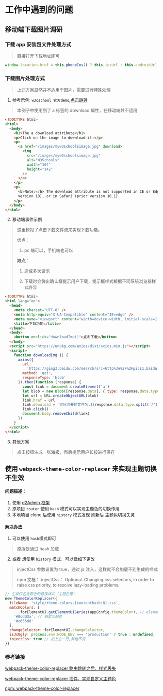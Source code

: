 # 工作中遇到的问题

## 移动端下载图片调研

### 下载 app 安装包文件处理方式

> 直接打开下载地址即可

```javascript
window.location.href = this.phoneIos() ? this.iosUrl : this.androidUrl
```

### 下载图片处理方式

> 上述方案显然并不适用于图片，需要进行特殊处理

1. 参考示例: `w3cschool 官方demo`,[点击跳转](https://www.w3schools.com/tags/tryit.asp?filename=tryhtml5_a_download)

> 本例子中使用到了 a 标签的 download 属性，在移动端并不适用

```html
<!DOCTYPE html>
<html>
  <body>
    <h1>The a download attribute</h1>
    <p>Click on the image to download it:</p>
    <p>
      <a href="/images/myw3schoolsimage.jpg" download>
        <img
          src="/images/myw3schoolsimage.jpg"
          alt="W3Schools"
          width="104"
          height="142"
        />
      </a>
    </p>
    <p>
      <b>Note:</b> The download attribute is not supported in IE or Edge (prior
      version 18), or in Safari (prior version 10.1).
    </p>
  </body>
</html>
```

2. 移动端事件示例

> 这里模拟了点击下载文件流来实现下载功能。
>
> 优点：
>
> 1. pc 端可以，手机端也可以
>
> **缺点**：
>
> 1. 造成多次请求
>
> 2. 下载时会弹出确认框提示用户下载，提示框样式根据不同系统浏览器样式各异

```html
<!DOCTYPE html>
<html lang="en">
  <head>
    <meta charset="UTF-8" />
    <meta http-equiv="X-UA-Compatible" content="IE=edge" />
    <meta name="viewport" content="width=device-width, initial-scale=1.0" />
    <title>下载功能</title>
  </head>
  <body>
    <button onclick="downloadImg()">点击下载</button>
  </body>
  <script src="https://unpkg.com/axios/dist/axios.min.js"></script>
  <script>
    function downloadImg () {
      axios({
        url:
          'https://gimg3.baidu.com/search/src=http%3A%2F%2Fpics1.baidu.com%2Ffeed%2F6a600c338744ebf8ac3c831d1f102a206159a7bc.jpeg%3Ftoken%3D5904c74637643eb48f22f122a8f0dcfd&refer=http%3A%2F%2Fwww.baidu.com&app=2021&size=f360,240&n=0&g=0n&q=75&fmt=auto?sec=1663952400&t=160148750bd29807d88bc0c804e41f85', //URL,根据实际情况来
        method: 'get',
        responseType: 'blob'
      }).then(function (response) {
        const link = document.createElement('a')
        let blob = new Blob([response.data], { type: response.data.type })
        let url = URL.createObjectURL(blob)
        link.href = url
        link.download = `实际需要的文件名.${response.data.type.split('/')[1]}`
        link.click()
        document.body.removeChild(link)
      })
    }
  </script>
</html>
```

3. 其他方案

> 点击按钮生成一张海报，然后提示用户长按进行保存

## 使用 `webpack-theme-color-replacer` 来实现主题切换不生效

#### 问题描述：

1.  使用 [d2Admin 框架](https://d2.pub/d2-admin-start-kit/preview/#/index)
2.  原项目 `router` 使用 `hash` 模式可以实现主题色的切换作用
3.  本地项目 clone 后使用 `history` 模式发现 刷新后 主题色切换失灵

#### 解决办法

1. 可以使用 `hash`模式即可

> 原版是通过 hash 加载

2. 或者 想使用 `history` 模式，可以做如下更改

> injectCss 参数设置为 true，通过 js 注入，这样就不会加载不到生成的样式
>
> npm 文档： injectCss： Optional. Changing css selectors, in order to raise css priority, to resolve lazy-loading problems.

```javascript
// 生成仅包含颜色的替换样式（主题色等）
new ThemeColorReplacer({
  fileName: 'style/theme-colors.[contenthash:8].css',
  matchColors: [
    ...forElementUI.getElementUISeries(appConfig.themeColor), // element-ui主色系列
    '#0cdd3a', // 自定义颜色
    '#c655dd'
  ],
  changeSelector: forElementUI.changeSelector,
  isJsUgly: process.env.NODE_ENV === 'production' ? true : undefined,
  injectCss: true // 加上这一行,其他不变
})
```

### 参考链接

[webpack-theme-color-replacer 路由跳转之后，样式丢失](https://blog.csdn.net/qq_27007423/article/details/108093072)

[webpack-theme-color-replacer 插件，实现自定义主题色](https://www.jianshu.com/p/2d39c26c4e9a)

[npm: webpack-theme-color-replacer](https://www.npmjs.com/package/webpack-theme-color-replacer)
